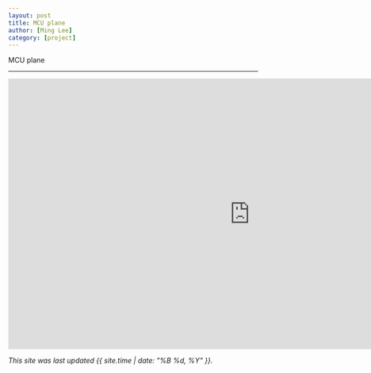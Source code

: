 ```yaml
---
layout: post
title: MCU plane
author: [Ming Lee]
category: [project]
---
```


MCU plane

---

<iframe width="973" height="547" src="https://www.youtube.com/embed/zTCSeieVvzI" title="MCU plane" frameborder="0" allow="accelerometer; autoplay; clipboard-write; encrypted-media; gyroscope; picture-in-picture; web-share" allowfullscreen></iframe>

*This site was last updated {{ site.time | date: "%B %d, %Y" }}.*
